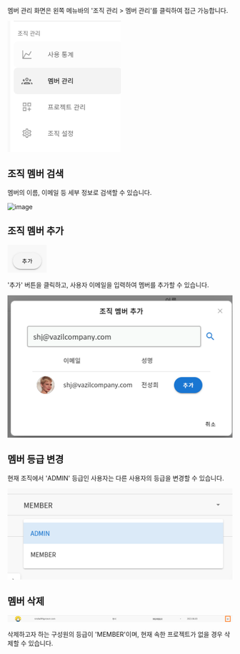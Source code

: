 멤버 관리 화면은 왼쪽 메뉴바의 '조직 관리 > 멤버 관리'를 클릭하여 접근 가능합니다.

  

![img1](https://raw.githubusercontent.com/vazilcompany/vridge-docs/main/guide/img/organization/member_management_01.png)  


  

  

조직 멤버 검색
--------


멤버의 이름, 이메일 등 세부 정보로 검색할 수 있습니다.

  

![image](https://user-images.githubusercontent.com/49744535/234447176-d919b327-ba7e-447f-aeb7-583424b6c261.png)

  

조직 멤버 추가
--------


![img1](https://raw.githubusercontent.com/vazilcompany/vridge-docs/main/guide/img/organization/member_management_03.png)  


'추가' 버튼을 클릭하고, 사용자 이메일을 입력하여 멤버를 추가할 수 있습니다.


  

![img1](https://raw.githubusercontent.com/vazilcompany/vridge-docs/main/guide/img/organization/member_management_04.png)  


  

멤버 등급 변경
--------


현재 조직에서 'ADMIN' 등급인 사용자는 다른 사용자의 등급을 변경할 수 있습니다.

![img1](https://raw.githubusercontent.com/vazilcompany/vridge-docs/main/guide/img/organization/member_management_05.png)  


  

멤버 삭제
-----


![img1](https://raw.githubusercontent.com/vazilcompany/vridge-docs/main/guide/img/organization/member_management_06.png)  


삭제하고자 하는 구성원의 등급이 'MEMBER'이며, 현재 속한 프로젝트가 없을 경우 삭제할 수 있습니다.
